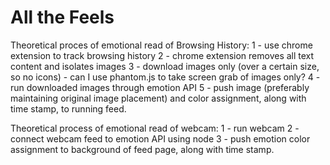 # All the Feels

Theoretical proces of emotional read of Browsing History: 
1 - use chrome extension to track browsing history
2 - chrome extension removes all text content and isolates images
3 - download images only (over a certain size, so no icons)  - can I use phantom.js to take screen grab of images only?
4 - run downloaded images through emotion API
5 - push image (preferably maintaining original image placement) and color assignment, along with time stamp, to running feed.

Theoretical process of emotional read of webcam:
1 - run webcam
2 - connect webcam feed to emotion API using node
3 - push emotion color assignment to background of feed page, along with time stamp.